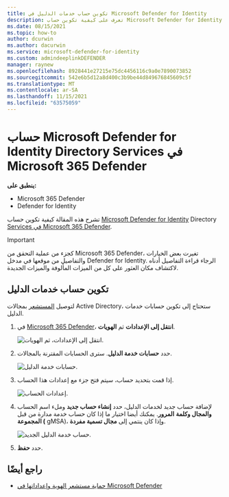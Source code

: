 ```yaml
---
title: تكوين حساب خدمات الدليل في Microsoft Defender for Identity
description: تعرف على كيفية تكوين حساب Microsoft Defender for Identity Directory Services في Microsoft 365 Defender
ms.date: 08/15/2021
ms.topic: how-to
author: dcurwin
ms.author: dacurwin
ms.service: microsoft-defender-for-identity
ms.custom: admindeeplinkDEFENDER
manager: raynew
ms.openlocfilehash: 8928441e27215e75dc4456116c9a0e7890073852
ms.sourcegitcommit: 542e6b5d12a8d400c3b9be44d849676845609c5f
ms.translationtype: MT
ms.contentlocale: ar-SA
ms.lasthandoff: 11/15/2021
ms.locfileid: "63575059"
---
```

# <a name="microsoft-defender-for-identity-directory-services-account-in-microsoft-365-defender"></a>حساب Microsoft Defender for Identity Directory Services في Microsoft 365 Defender

**ينطبق على:**

- Microsoft 365 Defender
- Defender for Identity

تشرح هذه المقالة كيفية تكوين حساب [Microsoft Defender for Identity](/defender-for-identity) Directory [Services في Microsoft 365 Defender](/microsoft-365/security/defender/overview-security-center).

>[!IMPORTANT]
>كجزء من عملية التحقق من Microsoft 365 Defender، تغيرت بعض الخيارات والتفاصيل من موقعها في مدخل Defender for Identity. الرجاء قراءة التفاصيل أدناه لاكتشاف مكان العثور على كل من الميزات المألوفة والميزات الجديدة.

## <a name="configure-directory-services-account"></a>تكوين حساب خدمات الدليل

لتوصيل [المستشعر](sensor-health.md#add-a-sensor) بمجالات Active Directory، ستحتاج إلى تكوين حسابات خدمات الدليل.

1. في <a href="https://go.microsoft.com/fwlink/p/?linkid=2077139" target="_blank">Microsoft 365 Defender</a>، **انتقل إلى الإعدادات** ثم **الهويات**.

    ![انتقل إلى الإعدادات، ثم الهويات.](../../media/defender-identity/settings-identities.png)

1. حدد **حسابات خدمة الدليل**. سترى الحسابات المقترنة بالمجالات.

    ![حسابات خدمة الدليل.](../../media/defender-identity/directory-service-accounts.png)

1. إذا قمت بتحديد حساب، سيتم فتح جزء مع إعدادات هذا الحساب.

    ![إعدادات الحساب.](../../media/defender-identity/account-settings.png)

1. لإضافة حساب جديد لخدمات الدليل، حدد **إنشاء حساب جديد** وملء اسم الحساب **والمجال وكلمة** **المرور**. يمكنك أيضا اختيار ما إذا كان حساب خدمة مدارة من قبل **المجموعة (** gMSA)، وإذا كان ينتمي إلى **مجال تسمية مفردة**.

    ![حساب خدمة الدليل الجديد.](../../media/defender-identity/new-directory-service-account.png)

1. حدد **حفظ**.

## <a name="see-also"></a>راجع أيضًا

- [حماية مستشعر الهوية وإعداداتها في Microsoft Defender](sensor-health.md)
